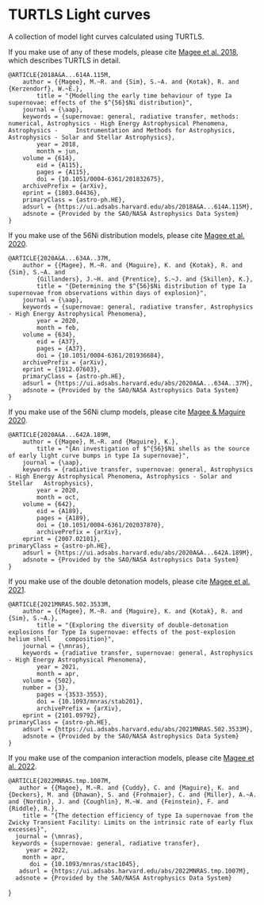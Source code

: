 # TURTLS Light curves
A collection of model light curves calculated using TURTLS.

If you make use of any of these models, please cite [Magee et al. 2018](https://ui.adsabs.harvard.edu/abs/2018A%26A...614A.115M/abstract), which describes TURTLS in detail.

	@ARTICLE{2018A&A...614A.115M,
       	author = {{Magee}, M.~R. and {Sim}, S.~A. and {Kotak}, R. and {Kerzendorf}, W.~E.},
        	title = "{Modelling the early time behaviour of type Ia supernovae: effects of the $^{56}$Ni distribution}",
      	journal = {\aap},
     	keywords = {supernovae: general, radiative transfer, methods: numerical, Astrophysics - High Energy Astrophysical Phenomena, Astrophysics - 	Instrumentation and Methods for Astrophysics, Astrophysics - Solar and Stellar Astrophysics},
         	year = 2018,
        	month = jun,
       	volume = {614},
          	eid = {A115},
        	pages = {A115},
          	doi = {10.1051/0004-6361/201832675},
		archivePrefix = {arXiv},
       	eprint = {1803.04436},
 		primaryClass = {astro-ph.HE},
       	adsurl = {https://ui.adsabs.harvard.edu/abs/2018A&A...614A.115M},
      	adsnote = {Provided by the SAO/NASA Astrophysics Data System}
	}


If you make use of the 56Ni distribution models, please cite [Magee et al. 2020](https://ui.adsabs.harvard.edu/abs/2020A%26A...634A..37M/abstract).

	@ARTICLE{2020A&A...634A..37M,
       	author = {{Magee}, M.~R. and {Maguire}, K. and {Kotak}, R. and {Sim}, S.~A. and
         	{Gillanders}, J.~H. and {Prentice}, S.~J. and {Skillen}, K.},
        	title = "{Determining the $^{56}$Ni distribution of type Ia supernovae from observations within days of explosion}",
      	journal = {\aap},
     	keywords = {supernovae: general, radiative transfer, Astrophysics - High Energy Astrophysical Phenomena},
         	year = 2020,
        	month = feb,
       	volume = {634},
          	eid = {A37},
        	pages = {A37},
          	doi = {10.1051/0004-6361/201936684},
		archivePrefix = {arXiv},
       	eprint = {1912.07603},
 		primaryClass = {astro-ph.HE},
       	adsurl = {https://ui.adsabs.harvard.edu/abs/2020A&A...634A..37M},
      	adsnote = {Provided by the SAO/NASA Astrophysics Data System}
	}


If you make use of the 56Ni clump models, please cite [Magee & Maguire 2020](https://ui.adsabs.harvard.edu/abs/2020A%26A...642A.189M/abstract).

	@ARTICLE{2020A&A...642A.189M,
       	author = {{Magee}, M.~R. and {Maguire}, K.},
        	title = "{An investigation of $^{56}$Ni shells as the source of early light curve bumps in type Ia supernovae}",
      	journal = {\aap},
     	keywords = {radiative transfer, supernovae: general, Astrophysics - High Energy Astrophysical Phenomena, Astrophysics - Solar and Stellar 	Astrophysics},
         	year = 2020,
        	month = oct,
       	volume = {642},
          	eid = {A189},
        	pages = {A189},
          	doi = {10.1051/0004-6361/202037870},
			archivePrefix = {arXiv},
       	eprint = {2007.02101},
 	primaryClass = {astro-ph.HE},
       	adsurl = {https://ui.adsabs.harvard.edu/abs/2020A&A...642A.189M},
      	adsnote = {Provided by the SAO/NASA Astrophysics Data System}
	}


If you make use of the double detonation models, please cite [Magee et al. 2021](https://ui.adsabs.harvard.edu/abs/2021MNRAS.502.3533M/abstract).

	@ARTICLE{2021MNRAS.502.3533M,
       	author = {{Magee}, M.~R. and {Maguire}, K. and {Kotak}, R. and {Sim}, S.~A.},
        	title = "{Exploring the diversity of double-detonation explosions for Type Ia supernovae: effects of the post-explosion helium shell 	composition}",
      	journal = {\mnras},
     	keywords = {radiative transfer, supernovae: general, Astrophysics - High Energy Astrophysical Phenomena},
         	year = 2021,
        	month = apr,
       	volume = {502},
       	number = {3},
        	pages = {3533-3553},
          	doi = {10.1093/mnras/stab201},
			archivePrefix = {arXiv},
       	eprint = {2101.09792},
 	primaryClass = {astro-ph.HE},
       	adsurl = {https://ui.adsabs.harvard.edu/abs/2021MNRAS.502.3533M},
      	adsnote = {Provided by the SAO/NASA Astrophysics Data System}
	}
	

If you make use of the companion interaction models, please cite [Magee et al. 2022](https://ui.adsabs.harvard.edu/abs/2022MNRAS.tmp.1007M/abstract).
	
	@ARTICLE{2022MNRAS.tmp.1007M,
       author = {{Magee}, M.~R. and {Cuddy}, C. and {Maguire}, K. and {Deckers}, M. and {Dhawan}, S. and {Frohmaier}, C. and {Miller}, A.~A. and {Nordin}, J. and {Coughlin}, M.~W. and {Feinstein}, F. and {Riddle}, R.},
        title = "{The detection efficiency of type Ia supernovae from the Zwicky Transient Facility: Limits on the intrinsic rate of early flux excesses}",
      journal = {\mnras},
     keywords = {supernovae: general, radiative transfer},
         year = 2022,
        month = apr,
          doi = {10.1093/mnras/stac1045},
       adsurl = {https://ui.adsabs.harvard.edu/abs/2022MNRAS.tmp.1007M},
      adsnote = {Provided by the SAO/NASA Astrophysics Data System}
}


	

